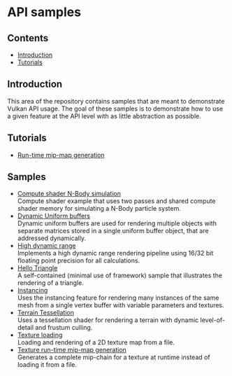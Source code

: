 <!--
- Copyright (c) 2020, Arm Limited and Contributors
-
- SPDX-License-Identifier: Apache-2.0
-
- Licensed under the Apache License, Version 2.0 the "License";
- you may not use this file except in compliance with the License.
- You may obtain a copy of the License at
-
-     http://www.apache.org/licenses/LICENSE-2.0
-
- Unless required by applicable law or agreed to in writing, software
- distributed under the License is distributed on an "AS IS" BASIS,
- WITHOUT WARRANTIES OR CONDITIONS OF ANY KIND, either express or implied.
- See the License for the specific language governing permissions and
- limitations under the License.
-
-->

# API samples <!-- omit in toc -->

## Contents <!-- omit in toc -->

- [Introduction](#introduction)
- [Tutorials](#tutorials)

## Introduction

This area of the repository contains samples that are meant to demonstrate Vulkan API usage. The goal of these samples is to demonstrate how to use a given feature at the API level with as little abstraction as possible.

## Tutorials
- [Run-time mip-map generation](./texture_mipmap_generation/texture_mipmap_generation_tutorial.md)

## Samples
- [Compute shader N-Body simulation](./compute_nbody)<br/>
Compute shader example that uses two passes and shared compute shader memory for simulating a N-Body particle system.
- [Dynamic Uniform buffers](./dynamic_uniform_buffers)<br/>
Dynamic uniform buffers are used for rendering multiple objects with separate matrices stored in a single uniform buffer object, that are addressed dynamically.
- [High dynamic range](./hdr)<br/>
Implements a high dynamic range rendering pipeline using 16/32 bit floating point precision for all calculations.
- [Hello Triangle](./hellp_triangle)<br/>
A self-contained (minimal use of framework) sample that illustrates the rendering of a triangle.
- [Instancing](./instancing)<br/>
Uses the instancing feature for rendering many instances of the same mesh from a single vertex buffer with variable parameters and textures.
- [Terrain Tessellation](./terrain_tessellation)<br/>
Uses a tessellation shader for rendering a terrain with dynamic level-of-detail and frustum culling.
- [Texture loading](./texture_loading)<br/>
Loading and rendering of a 2D texture map from a file.
- [Texture run-time mip-map generation](./texture_mipmap_generation)<br/>
Generates a complete mip-chain for a texture at runtime instead of loading it from a file.

